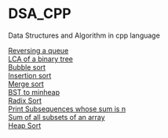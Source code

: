 # DSA_CPP
Data Structures and Algorithm in cpp language


[Reversing a queue](Reversing_a_queue.cpp)<br>
[LCA of a binary tree](LCA_of_Binary_Tree.cpp)<br>
[Bubble sort](Bubble_sort.cpp)<br>
[Insertion sort](Insertion_sort.cpp)<br>
[Merge sort](Merge_sort.cpp)<br>
[BST to minheap](BST_to_minheap.cpp)<br>
[Radix Sort](Radix_Sort.cpp)<br>
[Print Subsequences whose sum is n](Print_subsequences_sum_n.cpp)<br>
[Sum of all subsets of an array](Sum_of_all_subset.cpp)<br>
[Heap Sort](Heapsort.cpp)

